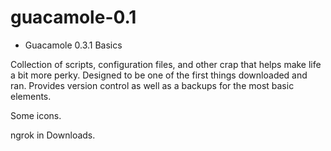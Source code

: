 # guacamole-0.1
* Guacamole 0.3.1 Basics

Collection of scripts, configuration files, and other crap that helps make life a bit more perky. Designed
to be one of the first things downloaded and ran. Provides version control as well as a backups for the most 
basic elements.

Some icons.


ngrok in Downloads.
